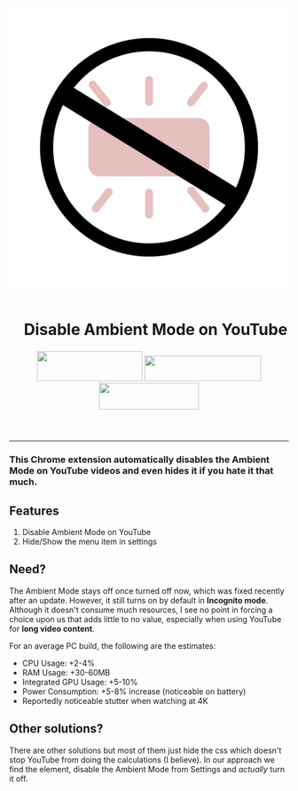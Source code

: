 <div align="center">
  <img src="assets/logo.png"/>
</div><br>
<div id="toc" align="center"><ul style="list-style: none"><summary><h1>Disable Ambient Mode on YouTube</h1></summary></ul></div>

<div align="center" style="margin-top: 22px; margin-bottom:22px;">
  <a href="https://chromewebstore.google.com/detail/hjlahcfmmomkkmdinollnkkapggllckk">  <img src="https://developer.chrome.com/static/docs/webstore/branding/image/YT2Grfi9vEBa2wAPzhWa.png" style="height: 54px; width: 190px;"></a>
  <a href="https://www.buymeacoffee.com/44yu5h"><img src="https://www.buymeacoffee.com/assets/img/custom_images/yellow_img.png" style="height: 46px; width: 210px;"></a>
  <a href="https://nowpayments.io/donation?api_key=5KJ4EM7-40CMAB3-K3Q3CRZ-H42TP6J"><img src="https://nowpayments.io/images/embeds/donation-button-black.svg" style="height: 48px; width: 180px;"></a>
</div><br>

---

### This Chrome extension automatically disables the Ambient Mode on YouTube videos and even hides it if you hate it that much.

## Features
 1. Disable Ambient Mode on YouTube
 2. Hide/Show the menu item in settings

## Need?

The Ambient Mode stays off once turned off now, which was fixed recently after an update. However, it still turns on by default in **Incognito mode**. Although it doesn't consume much resources, I see no point in forcing a choice upon us that adds little to no value, especially when using YouTube for **long video content**.

For an average PC build, the following are the estimates:
 - CPU Usage: +2-4%
 - RAM Usage: +30-60MB
 - Integrated GPU Usage: +5-10%
 - Power Consumption: +5-8% increase (noticeable on battery)
 - Reportedly noticeable stutter when watching at 4K

 ## Other solutions?

 There are other solutions but most of them just hide the css which doesn't stop YouTube from doing the calculations (I believe). In our approach we find the element, disable the Ambient Mode from Settings and *actually* turn it off.
